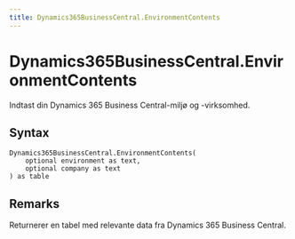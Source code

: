 ```yaml
---
title: Dynamics365BusinessCentral.EnvironmentContents
---
```


# Dynamics365BusinessCentral.EnvironmentContents


Indtast din Dynamics 365 Business Central-miljø og -virksomhed.


## Syntax

```powerquery
Dynamics365BusinessCentral.EnvironmentContents(
    optional environment as text,
    optional company as text
) as table
```


## Remarks

Returnerer en tabel med relevante data fra Dynamics 365 Business Central.


